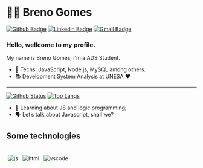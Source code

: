 # :man_technologist: Breno Gomes

[![Github Badge](https://img.shields.io/badge/-Github-000?style=flat-square&logo=Github&logoColor=white&link=https://github.com/gomesbrnn)](https://github.com/gomesbrnn)
[![Linkedin Badge](https://img.shields.io/badge/-LinkedIn-blue?style=flat-square&logo=Linkedin&logoColor=white&link=https://https://www.linkedin.com/in/breno-gomes-283837181/)](https://www.linkedin.com/in/breno-gomes-283837181/)
[![Gmail Badge](https://img.shields.io/badge/-Gmail-c14438?style=flat-square&logo=Gmail&logoColor=white&link=mailto:brngomesds@gmail.com)](mailto:brngomesds@gmail.com)

### Hello, wellcome to my profile.

My name is Breno Gomes, i'm a ADS Student.

- :blue_heart: Techs: JavaScript, Node.js, MySQL among others.
- :books: Development System Analysis at UNESA :heart:

---

[![Github Status](https://github-readme-stats.vercel.app/api?username=gomesbrnn&show_icons=true&title_color=fff&icon_color=79ff97&text_color=9f9f9f&bg_color=151515)](https://github.com/gomesbrnn)          [![Top Langs](https://github-readme-stats.vercel.app/api/top-langs/?username=gomesbrnn&layout=compact&theme=dracula&hide=pascal)](https://github.com/gomesbrnn/)
  

- 🧠 Learning about JS and logic programming;
- 🗣 Let’s talk about Javascript, shall we?

## Some technologies

<div>
 <br>
<img src="https://github.com/Quadrified/Quadrified/blob/master/assets/svg/dev/languages/js.svg" alt="js" style="vertical-align:top; margin:4px">
<img src="https://github.com/Quadrified/Quadrified/blob/master/assets/svg/dev/languages/html.svg" alt="html" style="vertical-align:top; margin:4px">
<img src="https://github.com/Quadrified/Quadrified/blob/master/assets/svg/dev/tools/visualstudio_code.svg" alt="vscode" style="vertical-align:top; margin:4px">
<br>
<div/>
